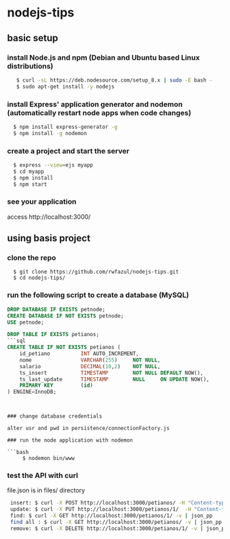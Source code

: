 # nodejs-tips

## basic setup

### install Node.js and npm (Debian and Ubuntu based Linux distributions)

```bash
   $ curl -sL https://deb.nodesource.com/setup_8.x | sudo -E bash -
   $ sudo apt-get install -y nodejs
```

### install Express' application generator and nodemon (automatically restart node apps when code changes)

```bash
  $ npm install express-generator -g
  $ npm install -g nodemon
```
<!-- npm install express --save
 express --view=pug myapp 
 npm install --save consign-->

### create a project and start the server

```bash
  $ express --view=ejs myapp
  $ cd myapp
  $ npm install
  $ npm start
```

### see your application

access http://localhost:3000/

## using basis project

### clone the repo

```
  $ git clone https://github.com/rwfazul/nodejs-tips.git
  $ cd nodejs-tips/
```

### run the following script to create a database (MySQL)

```sql
DROP DATABASE IF EXISTS petnode;
CREATE DATABASE IF NOT EXISTS petnode;
USE petnode;

DROP TABLE IF EXISTS petianos;
```sql
CREATE TABLE IF NOT EXISTS petianos ( 
    id_petiano          INT AUTO_INCREMENT, 
    nome                VARCHAR(255)     NOT NULL, 
    salario             DECIMAL(10,2)    NOT NULL, 
    ts_insert           TIMESTAMP        NOT NULL DEFAULT NOW(),
    ts_last_update      TIMESTAMP        NULL     ON UPDATE NOW(),
    PRIMARY KEY         (id) 
) ENGINE=InnoDB;
```
<!-- DROP TABLE IF EXISTS tutor;
CREATE TABLE IF NOT EXISTS tutor ( 
	id 			INT AUTO_INCREMENT, 
	login	 		VARCHAR(255) NOT NULL,  
	senha			VARCHAR(255) NOT NULL, 
	PRIMARY KEY 		(id) 
); -->
```


### change database credentials

alter usr and pwd in persistence/connectionFactory.js

### run the node application with nodemon

```bash
     $ nodemon bin/www
```


### test the API with curl

file.json is in files/ directory

```bash
 insert: $ curl -X POST http://localhost:3000/petianos/ -H "Content-type: application/json" -d @path/to/file.json -v | json_pp
 update: $ curl -X PUT http://localhost:3000/petianos/1/  -H "Content-type: application/json" -d @path/to/file.json -v | json_pp
 find: $ curl -X GET http://localhost:3000/petianos/1/ -v | json_pp
 find all : $ curl -X GET http://localhost:3000/petianos/ -v | json_pp
 remove: $ curl -X DELETE http://localhost:3000/petianos/1/ -v | json_pp
```
